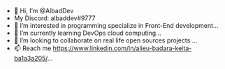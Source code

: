 - 👋 Hi, I’m @AlbadDev
- My Discord: albaddev#9777
- 👀 I’m interested in programming specialize in Front-End development...
- 🌱 I’m currently learning DevOps cloud computing...
- 💞️ I’m looking to collaborate on real life open sources projects ...
- 📫 Reach me https://www.linkedin.com/in/alieu-badara-keita-ba1a3a205/...

<!---
AlbadDev/AlbadDev is a ✨ special ✨ repository because its `README.md` (this file) appears on your GitHub profile.
You can click the Preview link to take a look at your changes.
--->
